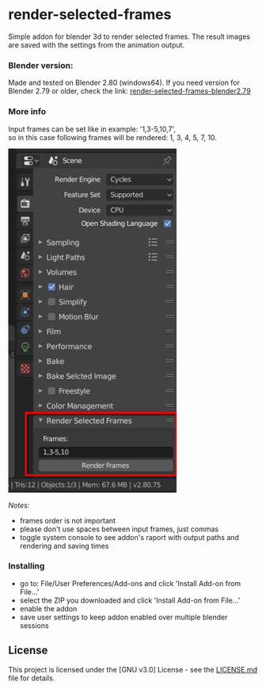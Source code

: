 # render-selected-frames
Simple addon for blender 3d to render selected frames. The result images are saved with the settings from the animation output.

### Blender version:
Made and tested on Blender 2.80 (windows64).
If you need version for Blender 2.79 or older, check the link: [render-selected-frames-blender2.79](https://github.com/agapas/render-selected-frames-blender2.79)

### More info

Input frames can be set like in example: '1,3-5,10,7',<br/>so in this case following frames will be rendered: 1, 3, 4, 5, 7, 10.

<img src="https://raw.githubusercontent.com/agapas/render-selected-frames/master/images/1.png" width="340" height="695"/>

*Notes:*
* frames order is not important
* please don't use spaces between input frames, just commas
* toggle system console to see addon's raport with output paths and rendering and saving times

### Installing

* go to: File/User Preferences/Add-ons and click 'Install Add-on from File...'
* select the ZIP you downloaded and click 'Install Add-on from File...'
* enable the addon
* save user settings to keep addon enabled over multiple blender sessions

## License

This project is licensed under the [GNU v3.0] License - see the [LICENSE.md](LICENSE) file for details.
